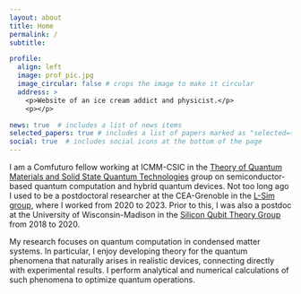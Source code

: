 ```yaml
---
layout: about
title: Home
permalink: /
subtitle: 

profile:
  align: left
  image: prof_pic.jpg
  image_circular: false # crops the image to make it circular
  address: >
    <p>Website of an ice cream addict and physicist.</p>
    <p></p>

news: true  # includes a list of news items
selected_papers: true # includes a list of papers marked as "selected={true}"
social: true  # includes social icons at the bottom of the page
---
```


I am a Comfuturo fellow working at ICMM-CSIC in the <a href="https://wp.icmm.csic.es/tqe/">Theory of Quantum Materials and Solid State Quantum Technologies</a> group on semiconductor-based quantum computation and hybrid quantum devices. Not too long ago I used to be a postdoctoral researcher at the CEA-Grenoble in the <a href='https://www.mem-lab.fr/L_SIM'>L-Sim group</a>, where I worked from 2020 to 2023. Prior to this, I was also a postdoc at the University of Wisconsin-Madison in the <a href='https://pages.physics.wisc.edu/~friesen/group.html'>Silicon Qubit Theory Group</a> from 2018 to 2020.

My research focuses on quantum computation in condensed matter systems. In particular, I enjoy developing theory for the quantum phenomena that naturally arises in realistic devices, connecting directly with experimental results. I perform analytical and numerical calculations of such phenomena to optimize quantum operations.
